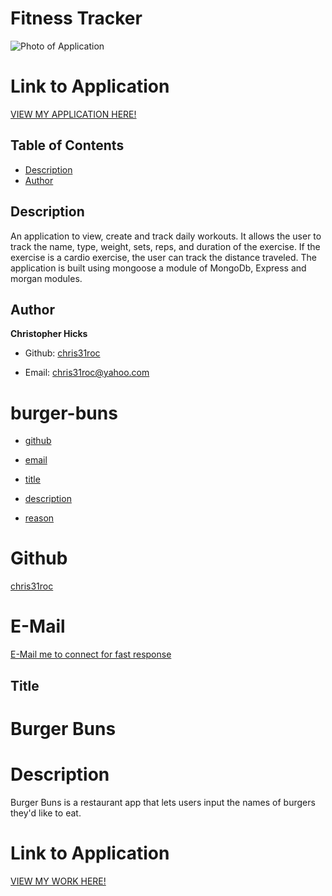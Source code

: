 # Fitness Tracker

![Photo of Application](/assets/fitness-app.png)


# Link to Application
[VIEW MY APPLICATION HERE!]()


## Table of Contents

* [Description](#Description)
* [Author](#Author)


## Description

An application to view, create and track daily workouts. It allows the user to track the name, type, weight, sets, reps, and duration of the exercise. If the exercise is a cardio exercise, the user can track the distance traveled. The application is built using mongoose a module of MongoDb, Express and morgan modules.  


## Author

**Christopher Hicks**

- Github: [chris31roc](https://github.com/chris31roc)

- Email: chris31roc@yahoo.com


















# burger-buns



* [github](#github)

* [email](#email)

* [title](#title)

* [description](#description)

* [reason](#reason)

# Github
[chris31roc](https://github.com/chris31roc)

# E-Mail
[E-Mail me to connect for fast response](chris31roc@yahoo.com)

## Title
# Burger Buns

# Description
Burger Buns is a restaurant app that lets users input the names of burgers they'd like to eat.

# Link to Application
[VIEW MY WORK HERE!]()